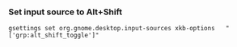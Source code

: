### Set input source to Alt+Shift
```
gsettings set org.gnome.desktop.input-sources xkb-options   "['grp:alt_shift_toggle']"
```